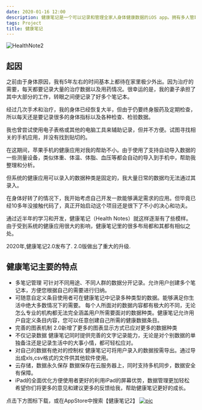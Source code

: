 ```yaml
---
date: 2020-01-16 12:00
description: 健康笔记是一个可以记录和管理全家人身体健康数据的iOS app。拥有多人管理、图表分析、多种数据类型、隐私保护、云存储等特性。
tags: Project
title: 健康笔记
---
```


![HealthNote2](https://cdn.fatbobman.com/healthnote2-demo1.jpg)

## 起因 ##

之前由于身体原因，我有5年左右的时间基本上都待在家里极少外出。因为治疗的需要，每天都要记录大量的治疗数据以及用药情况。很幸运的是，我的妻子承担了其中大部分的工作，转眼之间便记录了好多个笔记本。

经过几次手术和治疗，我的身体已经恢复大半，但由于仍要终身服药及定期检查，所以每天还是要记录很多的身体指标以及各种检查、检验数据。

我也曾尝试使用电子表格或其他的电脑工具来辅助记录，但并不方便。试图寻找相关的手机应用，并没有找到贴切的。

在这期间，苹果手机的健康应用对我的帮助不小。由于使用了支持自动导入数据的一些测量设备，类似体重、体温、体脂、血压等都会自动的导入到手机中，帮助我整理和分析。

但系统的健康应用可以录入的数据种类是固定的，我大量日常的数据均无法通过其录入。

在身体好转了的情况下，我开始考虑自己开发一款能够满足需求的应用。但毕竟已经10多年没接触代码了，真正开始启动这个项目还是很下了不小的决心和功夫。

通过近半年的学习和开发，健康笔记（Health Notes）就这样逐渐有了些模样。由于受到系统的健康应用很大的影响，健康笔记里的很多布局都和其都有相似之处。

2020年,健康笔记2.0发布了. 2.0版做出了重大的升级.

## 健康笔记主要的特点 ##

* 多笔记管理
  可针对不同用途、不同人群的数据分开记录。允许用户创建多个笔记本，方便您根据自己的需要进行归纳。
* 可随意自定义条目使用者可在健康笔记中记录多种类型的数据。能够满足你生活中绝大多数情况下的需要。
  每个人所面对的数据内容都有极大的不同，无论怎么专业的机构都无法完全涵盖用户所需要面对的数据种类。健康笔记允许用户自定义条目内容，您可以任意创建自己所需的健康数据条目。
* 完善的图表机制
  2.0新增了更多的图表显示方式已应对更多的数据种类
* 不仅记录数据
  健康笔记同时提供完善的文字记录能力，无论是对个别数据的单独备注还是记录生活中的大事小情，都可轻松应对。
* 对自己的数据有绝对的控制权
  健康笔记可将用户录入的数据按需导出。通过导出成xls,csv格式的文件供其他软件使用。
* 云存储，数据永久保存
  数据保存在云服务器上，同时支持多机同步，数据安全有保障。
* iPad的全面优化方便使用者更好的利用iPad的屏幕优势，数据管理更加轻松
  希望你们将更多的意见和建议更多的反馈给我，帮助健康笔记更好的成长。

点击下方图标下载，或在AppStore中搜索【健康笔记2】
[![pic](/images/appStoreIcon.png)](https://apps.apple.com/us/app/health-notes-2/id1534513553)
